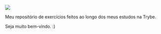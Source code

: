 ![](https://i.postimg.cc/zBQKnp2w/logo-cortada-branca.png=400px)

Meu repositório de exercícios feitos ao longo dos meus estudos na Trybe.

Seja muito bem-vindo. :)
